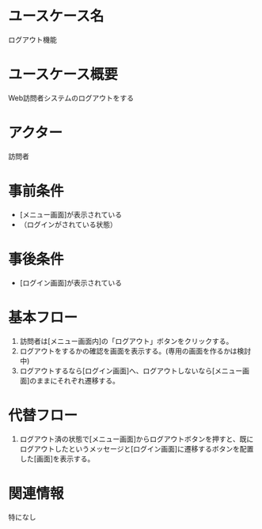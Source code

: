 # ユースケース名
ログアウト機能

# ユースケース概要
Web訪問者システムのログアウトをする

# アクター
訪問者

# 事前条件
- [メニュー画面]が表示されている
- （ログインがされている状態）

# 事後条件
- [ログイン画面]が表示されている

# 基本フロー
1. 訪問者は[メニュー画面内]の「ログアウト」ボタンをクリックする。
2. ログアウトをするかの確認を画面を表示する。(専用の画面を作るかは検討中)
3. ログアウトするなら[ログイン画面]へ、ログアウトしないなら[メニュー画面]のままにそれぞれ遷移する。

# 代替フロー
1. ログアウト済の状態で[メニュー画面]からログアウトボタンを押すと、既にログアウトしたというメッセージと[ログイン画面]に遷移するボタンを配置した[画面]を表示する。

# 関連情報
特になし
